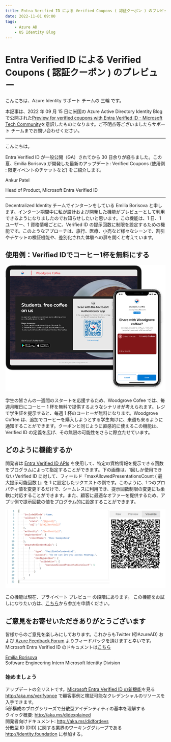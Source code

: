 ```yaml
---
title: Entra Verified ID による Verified Coupons ( 認証クーポン ) のプレビュー
date: 2022-11-01 09:00
tags:
    - Azure AD
    - US Identity Blog
---
```



# Entra Verified ID による Verified Coupons ( 認証クーポン ) のプレビュー

こんにちは、Azure Identity サポート チームの 三輪 です。 

本記事は、2022 年 09 月 15 日に米国の Azure Active Directory Identity Blog で公開された[Preview for verified coupons with Entra Verified ID - Microsoft Tech Community](https://techcommunity.microsoft.com/t5/microsoft-entra-azure-ad-blog/preview-for-verified-coupons-with-entra-verified-id/ba-p/3627342)を意訳したものになります。ご不明点等ございましたらサポート チームまでお問い合わせください。

---

こんにちは。 
 
Entra Verified ID が一般公開（GA）されてから 30 日余りが経ちました。この夏、Emilia Borisova が開発した最新のアップデート: Verified Coupons (使用例 : 限定イベントのチケットなど) をご紹介します。  
 
Ankur Patel 

Head of Product, Microsoft Entra Verified ID 

---

Decentralized Identity チームでインターンをしている Emilia Borisova と申します。インターン期間中に私が設計および開発した機能がプレビューとして利用できるようになりましたのでお知らせしたいと思います。この機能は、1 日、1 ユーザー、1 資格情報ごとに、Verified ID の提示回数に制限を設定するための機能です。このようなアプローチは、旅行、医療、小売など様々なシーンで、割引やチケットの検証機能や、差別化された体験への扉を開くと考えています。  

## 使用例：Verified IDでコーヒー1杯を無料にする 
![](./preview-for-verified-coupons-with-entra-verified-id/blog1027_1.png)



学生の皆さんの一週間のスタートを応援するため、Woodgrove Cofee では、毎週月曜日にコーヒー 1 杯を無料で提供するようなシナリオが考えられます。レジで学生証を提示すると、毎週 1 杯のコーヒーが無料になります。Woodgrove Coffee は、追加でコーヒーを購入しようとする学生向けに、来週も来るように通知することができます。クーポンと同じように直感的に使えるこの機能は、Verified ID の定義を広げ、その無限の可能性をさらに際立たせています。 

## どのように機能するか

開発者は [Entra Verified ID APIs](https://learn.microsoft.com/ja-jp/azure/active-directory/verifiable-credentials/get-started-request-api?tabs=http) を使用して、特定の資格情報を提示できる回数をプログラムによって指定することができます。下の画像は、1回しか使用できない Verified ID に対して、フィールド『maxAllowedPresentationsCount ( 最大提示可能回数 )』を 1 に設定したリクエストの例です。このように、1つのプロパティ値を変更するだけで、シームレスに利用でき、提示回数制限の変更にも柔軟に対応することができます。また、顧客に最適なオファーを提供するため、アプリ側で提示回数の値をプログラム的に設定することができます。 

![](./preview-for-verified-coupons-with-entra-verified-id/blog1027_2.png)

この機能は現在、プライベート プレビュー の段階にあります。 
この機能をお試しになりたい方は、[こちら](https://forms.office.com/pages/responsepage.aspx?id=v4j5cvGGr0GRqy180BHbR-d_8gHWMzVMqsi_IPVB0vlUQllOVjNUTFZMRktNWFRYOFZGTEZKMTBBUy4u)から参加を申請ください。


## ご意見をお寄せいただきありがとうございます 
皆様からのご意見を楽しみにしております。これからもTwitter (@AzureAD) および [Azure Feedback Forum](https://feedback.azure.com/d365community/forum/22920db1-ad25-ec11-b6e6-000d3a4f0789) よりフィードバックを頂けますと幸いです。Microsoft Entra Verified ID のドキュメントは[こちら](https://learn.microsoft.com/ja-jp/azure/active-directory/verifiable-credentials/)


[Emilia Borisova](https://www.linkedin.com/in/emilia-borisova/)  
Software Engineering Intern 
Microsoft Identity Division


### 始めましょう 
アップデートの全リストです。[Microsoft Entra Verified ID の新機能](https://learn.microsoft.com/ja-jp/azure/active-directory/verifiable-credentials/whats-new)を見る  
http://aka.ms/verifyonce で顧客事例と検証可能なクレデンシャルのリソースを入手できます。  
5部構成のブログシリーズで分散型アイデンティティの基本を理解する   
クイック概要:  http://aka.ms/didexplained    
開発者向けドキュメント:  http://aka.ms/didfordevs   
分散型 ID (DID) に関する業界のワーキンググループである http://identity.foundation に参加する。 
